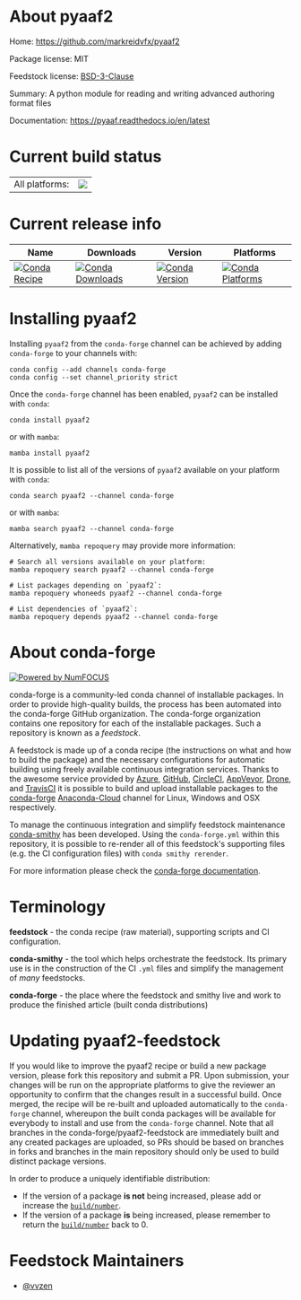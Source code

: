 About pyaaf2
============

Home: https://github.com/markreidvfx/pyaaf2

Package license: MIT

Feedstock license: [BSD-3-Clause](https://github.com/conda-forge/pyaaf2-feedstock/blob/main/LICENSE.txt)

Summary: A python module for reading and writing advanced authoring format files

Documentation: https://pyaaf.readthedocs.io/en/latest

Current build status
====================


<table><tr><td>All platforms:</td>
    <td>
      <a href="https://dev.azure.com/conda-forge/feedstock-builds/_build/latest?definitionId=12702&branchName=main">
        <img src="https://dev.azure.com/conda-forge/feedstock-builds/_apis/build/status/pyaaf2-feedstock?branchName=main">
      </a>
    </td>
  </tr>
</table>

Current release info
====================

| Name | Downloads | Version | Platforms |
| --- | --- | --- | --- |
| [![Conda Recipe](https://img.shields.io/badge/recipe-pyaaf2-green.svg)](https://anaconda.org/conda-forge/pyaaf2) | [![Conda Downloads](https://img.shields.io/conda/dn/conda-forge/pyaaf2.svg)](https://anaconda.org/conda-forge/pyaaf2) | [![Conda Version](https://img.shields.io/conda/vn/conda-forge/pyaaf2.svg)](https://anaconda.org/conda-forge/pyaaf2) | [![Conda Platforms](https://img.shields.io/conda/pn/conda-forge/pyaaf2.svg)](https://anaconda.org/conda-forge/pyaaf2) |

Installing pyaaf2
=================

Installing `pyaaf2` from the `conda-forge` channel can be achieved by adding `conda-forge` to your channels with:

```
conda config --add channels conda-forge
conda config --set channel_priority strict
```

Once the `conda-forge` channel has been enabled, `pyaaf2` can be installed with `conda`:

```
conda install pyaaf2
```

or with `mamba`:

```
mamba install pyaaf2
```

It is possible to list all of the versions of `pyaaf2` available on your platform with `conda`:

```
conda search pyaaf2 --channel conda-forge
```

or with `mamba`:

```
mamba search pyaaf2 --channel conda-forge
```

Alternatively, `mamba repoquery` may provide more information:

```
# Search all versions available on your platform:
mamba repoquery search pyaaf2 --channel conda-forge

# List packages depending on `pyaaf2`:
mamba repoquery whoneeds pyaaf2 --channel conda-forge

# List dependencies of `pyaaf2`:
mamba repoquery depends pyaaf2 --channel conda-forge
```


About conda-forge
=================

[![Powered by
NumFOCUS](https://img.shields.io/badge/powered%20by-NumFOCUS-orange.svg?style=flat&colorA=E1523D&colorB=007D8A)](https://numfocus.org)

conda-forge is a community-led conda channel of installable packages.
In order to provide high-quality builds, the process has been automated into the
conda-forge GitHub organization. The conda-forge organization contains one repository
for each of the installable packages. Such a repository is known as a *feedstock*.

A feedstock is made up of a conda recipe (the instructions on what and how to build
the package) and the necessary configurations for automatic building using freely
available continuous integration services. Thanks to the awesome service provided by
[Azure](https://azure.microsoft.com/en-us/services/devops/), [GitHub](https://github.com/),
[CircleCI](https://circleci.com/), [AppVeyor](https://www.appveyor.com/),
[Drone](https://cloud.drone.io/welcome), and [TravisCI](https://travis-ci.com/)
it is possible to build and upload installable packages to the
[conda-forge](https://anaconda.org/conda-forge) [Anaconda-Cloud](https://anaconda.org/)
channel for Linux, Windows and OSX respectively.

To manage the continuous integration and simplify feedstock maintenance
[conda-smithy](https://github.com/conda-forge/conda-smithy) has been developed.
Using the ``conda-forge.yml`` within this repository, it is possible to re-render all of
this feedstock's supporting files (e.g. the CI configuration files) with ``conda smithy rerender``.

For more information please check the [conda-forge documentation](https://conda-forge.org/docs/).

Terminology
===========

**feedstock** - the conda recipe (raw material), supporting scripts and CI configuration.

**conda-smithy** - the tool which helps orchestrate the feedstock.
                   Its primary use is in the construction of the CI ``.yml`` files
                   and simplify the management of *many* feedstocks.

**conda-forge** - the place where the feedstock and smithy live and work to
                  produce the finished article (built conda distributions)


Updating pyaaf2-feedstock
=========================

If you would like to improve the pyaaf2 recipe or build a new
package version, please fork this repository and submit a PR. Upon submission,
your changes will be run on the appropriate platforms to give the reviewer an
opportunity to confirm that the changes result in a successful build. Once
merged, the recipe will be re-built and uploaded automatically to the
`conda-forge` channel, whereupon the built conda packages will be available for
everybody to install and use from the `conda-forge` channel.
Note that all branches in the conda-forge/pyaaf2-feedstock are
immediately built and any created packages are uploaded, so PRs should be based
on branches in forks and branches in the main repository should only be used to
build distinct package versions.

In order to produce a uniquely identifiable distribution:
 * If the version of a package **is not** being increased, please add or increase
   the [``build/number``](https://docs.conda.io/projects/conda-build/en/latest/resources/define-metadata.html#build-number-and-string).
 * If the version of a package **is** being increased, please remember to return
   the [``build/number``](https://docs.conda.io/projects/conda-build/en/latest/resources/define-metadata.html#build-number-and-string)
   back to 0.

Feedstock Maintainers
=====================

* [@vvzen](https://github.com/vvzen/)

